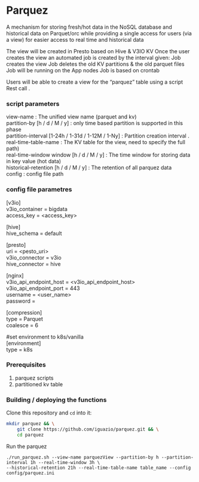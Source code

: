 # Parquez

A mechanism for storing fresh/hot data in the NoSQL database
and historical data on Parquet/orc while providing a single access for users (via a view) for easier access to real time and historical data

The view will be created in Presto based on Hive & V3IO KV 
Once the user creates the view an automated job is created by the interval given:
Job creates the view
Job deletes the old KV partitions & the old parquet files
Job will be running on the App nodes
Job is based on crontab

Users will be able to create a view for the “parquez” table using a script Rest call . <br />
### script parameters 
view-name : The unified view name (parquet and kv)  <br />
partition-by [h / d / M / y] : only time based partition is supported in this phase  <br />
partition-interval [1-24h / 1-31d / 1-12M / 1-Ny] : Partition creation interval .  <br />
real-time-table-name : The KV table for the view, need to specify the full path)  <br />
real-time-window window [h / d / M / y] : The time window for storing data in key value (hot data) <br />
historical-retention [h / d / M / y] : The retention of all parquez data  <br />
config : config file path   <br />

### config file parametres
[v3io] <br />
v3io_container = bigdata <br />
access_key = <access_key> <br />

[hive] <br />
hive_schema = default <br />

[presto] <br />
uri = <pesto_uri> <br />
v3io_connector = v3io <br />
hive_connector = hive <br />


[nginx] <br />
v3io_api_endpoint_host = <v3io_api_endpoint_host> <br />
v3io_api_endpoint_port = 443 <br />
username = <user_name> <br />
password = <pass> <br />

[compression] <br />
type = Parquet  <br />
coalesce = 6 <br />

\#set environment to k8s/vanilla <br />
[environment] <br />
type = k8s <br />

### Prerequisites
1. parquez scripts
2. partitioned kv table 

### Building / deploying the functions

Clone this repository and `cd` into it:
```sh
mkdir parquez && \
    git clone https://github.com/iguazio/parquez.git && \
    cd parquez
```

Run the parquez
```
./run_parquez.sh --view-name parquezView --partition-by h --partition-interval 1h --real-time-window 3h \
--historical-retention 21h --real-time-table-name table_name --config config/parquez.ini
```


